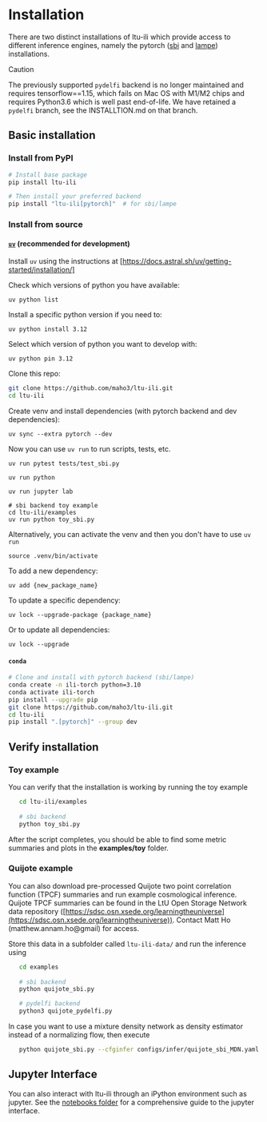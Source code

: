 Installation
============

There are two distinct installations of ltu-ili which provide access to different inference engines, namely the pytorch ([sbi](https://github.com/mackelab/sbi) and [lampe](https://lampe.readthedocs.io/en/stable/index.html)) installations.

> [!CAUTION]
> The previously supported `pydelfi` backend is no longer maintained and requires tensorflow==1.15, which fails on Mac OS with M1/M2 chips and requires Python3.6 which is well past end-of-life.
> We have retained a `pydelfi` branch, see the INSTALLTION.md on that branch.

## Basic installation

### Install from PyPI
```bash
# Install base package
pip install ltu-ili

# Then install your preferred backend
pip install "ltu-ili[pytorch]"  # for sbi/lampe
```

### Install from source

#### [`uv`](https://docs.astral.sh/uv/) (recommended for development)

Install `uv` using the instructions at [https://docs.astral.sh/uv/getting-started/installation/]

Check which versions of python you have available:
```
uv python list
```

Install a specific python version if you need to:
```
uv python install 3.12
```

Select which version of python you want to develop with:
```
uv python pin 3.12
```

Clone this repo:
```bash
git clone https://github.com/maho3/ltu-ili.git
cd ltu-ili
```

Create venv and install dependencies (with pytorch backend and dev dependencies):
```
uv sync --extra pytorch --dev
```

Now you can use `uv run` to run scripts, tests, etc.
```
uv run pytest tests/test_sbi.py

uv run python

uv run jupyter lab

# sbi backend toy example
cd ltu-ili/examples
uv run python toy_sbi.py
```

Alternatively, you can activate the venv and then you don't have to use `uv run`
```
source .venv/bin/activate
```

To add a new dependency:
```
uv add {new_package_name}
```

To update a specific dependency:
```
uv lock --upgrade-package {package_name}
```

Or to update all dependencies:
```
uv lock --upgrade
```

#### `conda`
```bash
# Clone and install with pytorch backend (sbi/lampe)
conda create -n ili-torch python=3.10 
conda activate ili-torch
pip install --upgrade pip
git clone https://github.com/maho3/ltu-ili.git
cd ltu-ili
pip install ".[pytorch]" --group dev
```

## Verify installation

### Toy example
You can verify that the installation is working by running the toy example
```bash
   cd ltu-ili/examples
   
   # sbi backend
   python toy_sbi.py
```
After the script completes, you should be able to find some metric summaries and plots in the **examples/toy** folder.

### Quijote example
You can also download pre-processed Quijote two point correlation function (TPCF) summaries and run example cosmological inference. Quijote TPCF summaries can be found in the LtU Open Storage Network data repository ([https://sdsc.osn.xsede.org/learningtheuniverse](https://sdsc.osn.xsede.org/learningtheuniverse)). Contact Matt Ho (matthew.annam.ho@gmail) for access.

Store this data in a subfolder called `ltu-ili-data/` and run the inference using
```bash
   cd examples
   
   # sbi backend
   python quijote_sbi.py 

   # pydelfi backend
   python3 quijote_pydelfi.py
```
In case you want to use a mixture density network as density estimator instead of a normalizing flow, then execute
```bash
   python quijote_sbi.py --cfginfer configs/infer/quijote_sbi_MDN.yaml
```

## Jupyter Interface
You can also interact with ltu-ili through an iPython environment such as jupyter. See the [notebooks folder](https://github.com/maho3/ltu-ili/blob/main/notebooks/) for a comprehensive guide to the jupyter interface.
